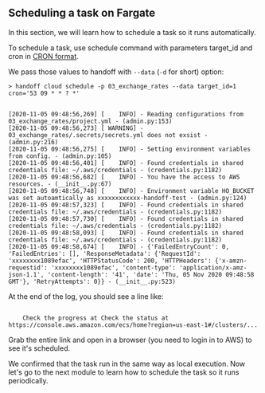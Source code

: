 ## Scheduling a task on Fargate

In this section, we will learn how to schedule a task so it runs automatically.


To schedule a task, use schedule command with parameters target_id and
cron in [CRON format](https://en.wikipedia.org/wiki/Cron).

We pass those values to handoff with `--data` (`-d` for short) option:


```shell
> handoff cloud schedule -p 03_exchange_rates --data target_id=1 cron='53 09 * * ? *'
```
```shell

[2020-11-05 09:48:56,269] [    INFO] - Reading configurations from 03_exchange_rates/project.yml - (admin.py:153)
[2020-11-05 09:48:56,273] [ WARNING] - 03_exchange_rates/.secrets/secrets.yml does not exsist - (admin.py:216)
[2020-11-05 09:48:56,275] [    INFO] - Setting environment variables from config. - (admin.py:105)
[2020-11-05 09:48:56,401] [    INFO] - Found credentials in shared credentials file: ~/.aws/credentials - (credentials.py:1182)
[2020-11-05 09:48:56,682] [    INFO] - You have the access to AWS resources. - (__init__.py:67)
[2020-11-05 09:48:56,748] [    INFO] - Environment variable HO_BUCKET was set autoamtically as xxxxxxxxxxxx-handoff-test - (admin.py:124)
[2020-11-05 09:48:57,323] [    INFO] - Found credentials in shared credentials file: ~/.aws/credentials - (credentials.py:1182)
[2020-11-05 09:48:57,730] [    INFO] - Found credentials in shared credentials file: ~/.aws/credentials - (credentials.py:1182)
[2020-11-05 09:48:58,093] [    INFO] - Found credentials in shared credentials file: ~/.aws/credentials - (credentials.py:1182)
[2020-11-05 09:48:58,674] [    INFO] - {'FailedEntryCount': 0, 'FailedEntries': [], 'ResponseMetadata': {'RequestId': 'xxxxxxxx1089efac', 'HTTPStatusCode': 200, 'HTTPHeaders': {'x-amzn-requestid': 'xxxxxxxx1089efac', 'content-type': 'application/x-amz-json-1.1', 'content-length': '41', 'date': 'Thu, 05 Nov 2020 09:48:58 GMT'}, 'RetryAttempts': 0}} - (__init__.py:523)
```


At the end of the log, you should see a line like:

```shell

    Check the progress at Check the status at https://console.aws.amazon.com/ecs/home?region=us-east-1#/clusters/...

```


Grab the entire link and open in a browser (you need to login in to AWS) to see
it's scheduled.



We confirmed that the task run in the same way as local execution.
Now let's go to the next module to learn how to schedule the task
so it runs periodically.


